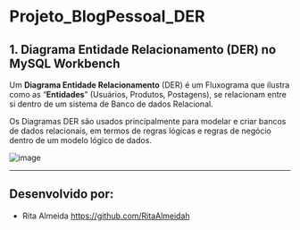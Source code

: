 # Projeto_BlogPessoal_DER

<h2>1. Diagrama Entidade Relacionamento (DER) no MySQL Workbench</h2> 

Um **Diagrama Entidade Relacionamento** (DER) é um Fluxograma que ilustra como as “**Entidades**” (Usuários, Produtos, Postagens), se relacionam entre si dentro de um sistema de Banco de dados Relacional.

Os Diagramas DER são usados principalmente para modelar e criar bancos de dados relacionais, em termos de regras lógicas e regras de negócio dentro de um modelo lógico de dados.

![image](https://github.com/RitaAlmeidah/Projeto_BlogPessoal_DER/assets/133229401/0355edc8-42e2-4bdf-bfbc-d32742c591c1)


***
## Desenvolvido por:
- Rita Almeida https://github.com/RitaAlmeidah
